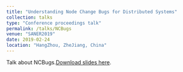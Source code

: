 ```yaml
---
title: "Understanding Node Change Bugs for Distributed Systems"
collection: talks
type: "Conference proceedings talk"
permalink: /talks/NCBugs
venue: "SANER2019"
date: 2019-02-24
location: "HangZhou, ZheJiang, China"
---
```


Talk about NCBugs.[Download slides here](https://raw.githubusercontent.com/lujiefsi/lujiefsi.github.io/master/files/talks/NCBugs.pdf).

